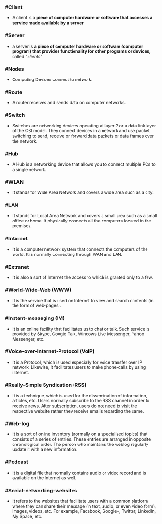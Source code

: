 ### #Client
- A client is a **piece of computer hardware or software that accesses a service made available by a server**

### #Server
-  a server is **a piece of computer hardware or software (computer program) that provides functionality for other programs or devices,** called "*clients*" 

### #Nodes
- Computing Devices connect to network.

### #Route
- A router receives and sends data on computer networks.

### #Switch
- Switches are networking devices operating at layer 2 or a data link layer of the OSI model. They connect devices in a network and use packet switching to send, receive or forward data packets or data frames over the network.

### #Hub
- A Hub is a networking device that allows you to connect multiple PCs to a single network.

### #WLAN
- It stands for Wide Area Network and covers a wide area such as a city.

### #LAN 
- It stands for Local Area Network and covers a small area such as a small office or home. It physically connects all the computers located in the premises.

###  #Internet
- It is a computer network system that connects the computers of the world. It is normally connecting through WAN and LAN.

###  #Extranet
- It is also a sort of Internet the access to which is granted only to a few.

### #World-Wide-Web (WWW)
- It is the service that is used on Internet to view and search contents (in the form of web-pages).

### #Instant-messaging (IM)
- It is an online facility that facilitates us to chat or talk. Such service is provided by Skype, Google Talk, Windows Live Messenger, Yahoo Messenger, etc.

###  #Voice-over-Internet-Protocol (VoIP)
- It is a Protocol, which is used especially for voice transfer over IP network. Likewise, it facilitates users to make phone-calls by using internet.

###  #Really-Simple Syndication (RSS)
- It is a technique, which is used for the dissemination of information, articles, etc. Users normally subscribe to the RSS channel in order to receive news. After subscription, users do not need to visit the respective website rather they receive emails regarding the same.

###  #Web-log
- It is a sort of online inventory (normally on a specialized topics) that consists of a series of entries. These entries are arranged in opposite chronological order. The person who maintains the weblog regularly update it with a new information.

### #Podcast
 - It is a digital file that normally contains audio or video record and is available on the Internet as well.

###  #Social-networking-websites
 - It refers to the websites that facilitate users with a common platform where they can share their message (in text, audio, or even video form), images, videos, etc. For example, Facebook, Google+, Twitter, LinkedIn, My Space, etc.






